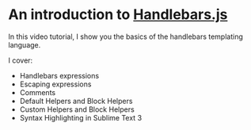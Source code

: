 # An introduction to [Handlebars.js](http://handlebarsjs.com/)

In this video tutorial, I show you the basics of the handlebars templating language.

I cover:
* Handlebars expressions
* Escaping expressions
* Comments
* Default Helpers and Block Helpers
* Custom Helpers and Block Helpers
* Syntax Highlighting in Sublime Text 3
